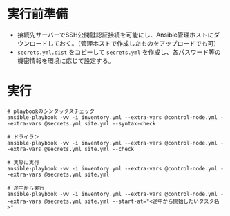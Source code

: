 # 実行前準備

- 接続先サーバーでSSH公開鍵認証接続を可能にし、Ansible管理ホストにダウンロードしておく。（管理ホストで作成したものをアップロードでも可）
- `secrets.yml.dist` をコピーして `secrets.yml` を作成し、各パスワード等の機密情報を環境に応じて設定する。

# 実行

```
# playbookのシンタックスチェック
ansible-playbook -vv -i inventory.yml --extra-vars @control-node.yml --extra-vars @secrets.yml site.yml --syntax-check

# ドライラン
ansible-playbook -vv -i inventory.yml --extra-vars @control-node.yml --extra-vars @secrets.yml site.yml --check

# 実際に実行
ansible-playbook -vv -i inventory.yml --extra-vars @control-node.yml --extra-vars @secrets.yml site.yml

# 途中から実行
ansible-playbook -vv -i inventory.yml --extra-vars @control-node.yml --extra-vars @secrets.yml site.yml --start-at="<途中から開始したいタスク名>"
```
